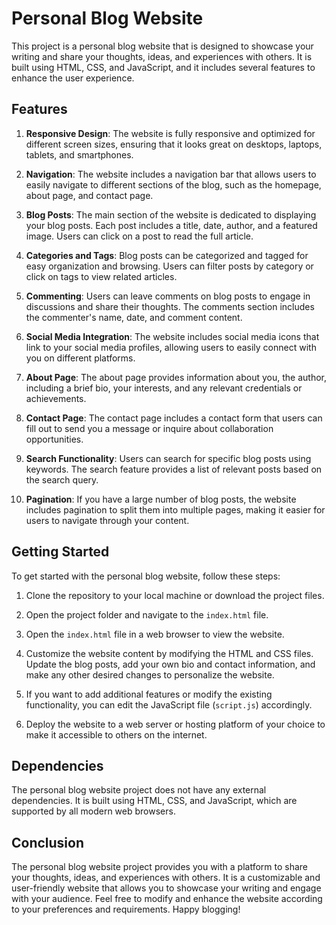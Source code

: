 # Personal Blog Website

This project is a personal blog website that is designed to showcase your writing and share your thoughts, ideas, and experiences with others. It is built using HTML, CSS, and JavaScript, and it includes several features to enhance the user experience.

## Features

1. **Responsive Design**: The website is fully responsive and optimized for different screen sizes, ensuring that it looks great on desktops, laptops, tablets, and smartphones.

2. **Navigation**: The website includes a navigation bar that allows users to easily navigate to different sections of the blog, such as the homepage, about page, and contact page.

3. **Blog Posts**: The main section of the website is dedicated to displaying your blog posts. Each post includes a title, date, author, and a featured image. Users can click on a post to read the full article.

4. **Categories and Tags**: Blog posts can be categorized and tagged for easy organization and browsing. Users can filter posts by category or click on tags to view related articles.

5. **Commenting**: Users can leave comments on blog posts to engage in discussions and share their thoughts. The comments section includes the commenter's name, date, and comment content.

6. **Social Media Integration**: The website includes social media icons that link to your social media profiles, allowing users to easily connect with you on different platforms.

7. **About Page**: The about page provides information about you, the author, including a brief bio, your interests, and any relevant credentials or achievements.

8. **Contact Page**: The contact page includes a contact form that users can fill out to send you a message or inquire about collaboration opportunities.

9. **Search Functionality**: Users can search for specific blog posts using keywords. The search feature provides a list of relevant posts based on the search query.

10. **Pagination**: If you have a large number of blog posts, the website includes pagination to split them into multiple pages, making it easier for users to navigate through your content.

## Getting Started

To get started with the personal blog website, follow these steps:

1. Clone the repository to your local machine or download the project files.

2. Open the project folder and navigate to the `index.html` file.

3. Open the `index.html` file in a web browser to view the website.

4. Customize the website content by modifying the HTML and CSS files. Update the blog posts, add your own bio and contact information, and make any other desired changes to personalize the website.

5. If you want to add additional features or modify the existing functionality, you can edit the JavaScript file (`script.js`) accordingly.

6. Deploy the website to a web server or hosting platform of your choice to make it accessible to others on the internet.

## Dependencies

The personal blog website project does not have any external dependencies. It is built using HTML, CSS, and JavaScript, which are supported by all modern web browsers.

## Conclusion

The personal blog website project provides you with a platform to share your thoughts, ideas, and experiences with others. It is a customizable and user-friendly website that allows you to showcase your writing and engage with your audience. Feel free to modify and enhance the website according to your preferences and requirements. Happy blogging!
